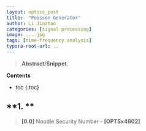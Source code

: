 ```yaml
---
layout: optics_post
title:  "Poisson Generator"
author: Li Jinzhao
categories: [signal processing]
image: ....jpg
tags: [time-frequency analysis]
typora-root-url: ..
---
```

> **Abstract**/**Snippet**. 

**Contents**

* toc
{:toc}
## **1. **




> <span id="jump0">**[0.0]**</span> Noodle Security Number - **[OPTSx4602]**

[^1]: 





